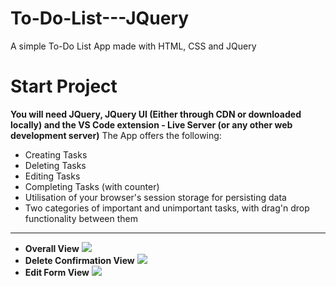 # To-Do-List---JQuery
A simple To-Do List App made with HTML, CSS and JQuery
# Start Project
<b>You will need JQuery, JQuery UI (Either through CDN or downloaded locally) and the VS Code extension - Live Server (or any other web development server)</b>
The App offers the following:
<ul>
  <li>Creating Tasks</li>
  <li>Deleting Tasks</li>
  <li>Editing Tasks</li>
  <li>Completing Tasks (with counter)</li>
  <li>Utilisation of your browser's session storage for persisting data</li>
  <li>Two categories of important and unimportant tasks, with drag'n drop functionality between them</li>
</ul>
<hr/>
<ul>
  <li style={display: "flex"; flexDirection: "column";}>
    <strong>Overall View</strong>
    <img src="https://github.com/Plamenov-Nevyan/To-Do-List---JQuery/assets/100707694/06b3d3a4-ebce-42f8-84c9-4d94154e314c" />
  </li>
  <li style={display: "flex"; flexDirection: "column";}>
    <strong>Delete Confirmation View</strong>
    <img src="https://github.com/Plamenov-Nevyan/To-Do-List---JQuery/assets/100707694/2d9516b3-44e4-4956-b89d-f2cc4772c8a9" />
  </li>
  <li style={display: "flex"; flexDirection: "column";}>
    <strong>Edit Form View</strong>
    <img src="https://github.com/Plamenov-Nevyan/To-Do-List---JQuery/assets/100707694/cbe950b8-a251-4dc4-8439-7b5ac9041312" />
  </li>
</ul>




